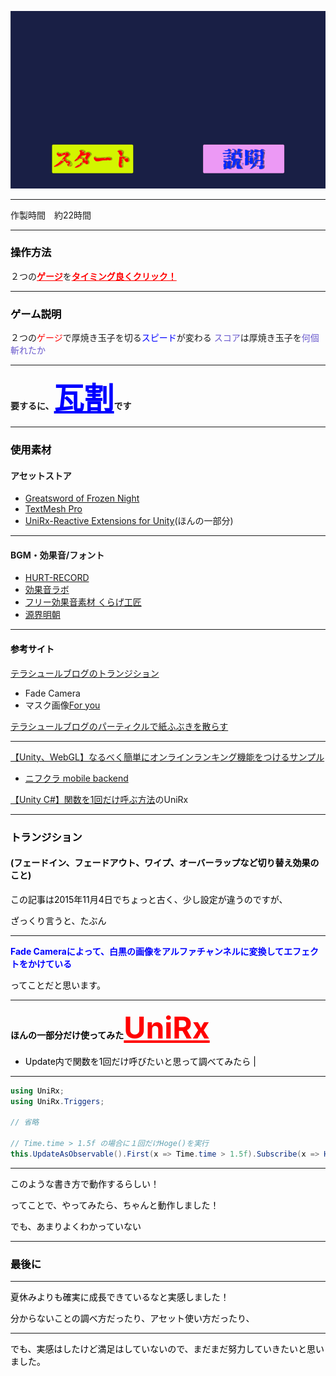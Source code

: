 ![GIF](/1515170556427.gif)

---
作製時間　約22時間

---
### <font color="Black">操作方法</font>
２つの<font color="Red"><b><u>ゲージ</u></b></font>を<font color="Red"><b><u>タイミング良くクリック！</u></b></font>  

---
### <font color="Black">ゲーム説明</font>  
２つの<font color="Red">ゲージ</font>で厚焼き玉子を切る<font color="Blue">スピード</font>が変わる
<font color="SlateBlue">スコア</font>は厚焼き玉子を<font color="SlateBlue">何個斬れたか</font>

---

<b>要するに、<font size="20" color="Blue"><u>瓦割</u></font>です</b>

---
### <font color="Black">使用素材</font>  
#### アセットストア
- [Greatsword of Frozen Night](https://www.assetstore.unity3d.com/jp/#!/content/28991)
- [TextMesh Pro](https://www.assetstore.unity3d.com/jp/#!/content/84126)  
- [UniRx-Reactive Extensions for Unity](https://www.assetstore.unity3d.com/jp/#!/content/17276)(ほんの一部分)

---
#### BGM・効果音/フォント  
- [HURT-RECORD](http://www.hurtrecord.com/)  
- [効果音ラボ](https://soundeffect-lab.info/)  
- [フリー効果音素材 くらげ工匠](http://www.kurage-kosho.info/)  
- [源界明朝](https://www.flopdesign.com/blog/font/5146/)

---
#### <font color="Black">参考サイト</font>
[テラシュールブログのトランジション](http://tsubakit1.hateblo.jp/entry/2015/11/04/015355)
- Fade Camera  
- マスク画像[For you](http://4you.bz/)
 
[テラシュールブログのパーティクルで紙ふぶきを散らす](http://tsubakit1.hateblo.jp/entry/2015/09/04/233000)

---
[【Unity、WebGL】なるべく簡単にオンラインランキング機能をつけるサンプル](http://blog.naichilab.com/entry/webgl-simple-ranking)

- [ニフクラ mobile backend](http://mb.cloud.nifty.com/doc/current/introduction/quickstart_unity.html)
 
[【Unity C#】関数を1回だけ呼ぶ方法](https://qiita.com/r-ngtm/items/fe27b49f4156bfbe2b9e)のUniRx

---
### <font color="Black">トランジション<font>
#### (フェードイン、フェードアウト、ワイプ、オーバーラップなど切り替え効果のこと)

この記事は2015年11月4日でちょっと古く、少し設定が違うのですが、

ざっくり言うと、たぶん

---
<b><font color="Blue">Fade Cameraによって、白黒の画像をアルファチャンネルに変換してエフェクトをかけている</font></b>

ってことだと思います。

---
<b>ほんの一部分だけ使ってみた<font size="15" color="Red"><u>UniRx</u></font></b>

- Update内で関数を1回だけ呼びたいと思って調べてみたら  |

---

```cs
using UniRx;
using UniRx.Triggers;

// 省略

// Time.time > 1.5f の場合に１回だけHoge()を実行
this.UpdateAsObservable().First(x => Time.time > 1.5f).Subscribe(x => Hoge());

```

---
このような書き方で動作するらしい！

ってことで、やってみたら、ちゃんと動作しました！

でも、あまりよくわかっていない

---
### <font color="Black">最後に</font>

---
夏休みよりも確実に成長できているなと実感しました！

分からないことの調べ方だったり、アセット使い方だったり、

---
でも、実感はしたけど満足はしていないので、まだまだ努力していきたいと思いました。
